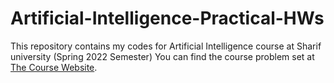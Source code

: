 # Artificial-Intelligence-Practical-HWs
This repository contains my codes for Artificial Intelligence course at Sharif university (Spring 2022 Semester)
You can find the course problem set at [The Course Website](https://sut-ai.github.io/pages/problem_sets/).
